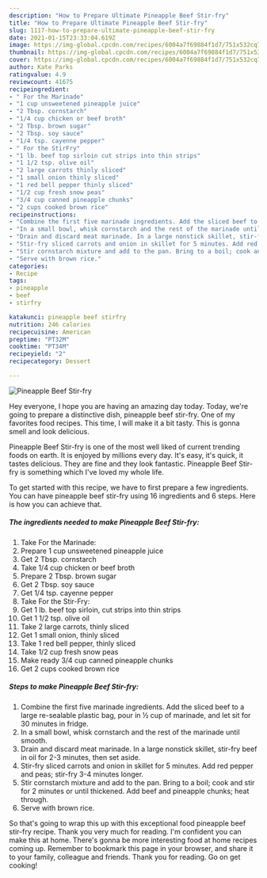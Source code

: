 ```yaml
---
description: "How to Prepare Ultimate Pineapple Beef Stir-fry"
title: "How to Prepare Ultimate Pineapple Beef Stir-fry"
slug: 1117-how-to-prepare-ultimate-pineapple-beef-stir-fry
date: 2021-01-15T23:33:04.619Z
image: https://img-global.cpcdn.com/recipes/6004a7f69884f1d7/751x532cq70/pineapple-beef-stir-fry-recipe-main-photo.jpg
thumbnail: https://img-global.cpcdn.com/recipes/6004a7f69884f1d7/751x532cq70/pineapple-beef-stir-fry-recipe-main-photo.jpg
cover: https://img-global.cpcdn.com/recipes/6004a7f69884f1d7/751x532cq70/pineapple-beef-stir-fry-recipe-main-photo.jpg
author: Kate Parks
ratingvalue: 4.9
reviewcount: 41675
recipeingredient:
- " For the Marinade"
- "1 cup unsweetened pineapple juice"
- "2 Tbsp. cornstarch"
- "1/4 cup chicken or beef broth"
- "2 Tbsp. brown sugar"
- "2 Tbsp. soy sauce"
- "1/4 tsp. cayenne pepper"
- " For the StirFry"
- "1 lb. beef top sirloin cut strips into thin strips"
- "1 1/2 tsp. olive oil"
- "2 large carrots thinly sliced"
- "1 small onion thinly sliced"
- "1 red bell pepper thinly sliced"
- "1/2 cup fresh snow peas"
- "3/4 cup canned pineapple chunks"
- "2 cups cooked brown rice"
recipeinstructions:
- "Combine the first five marinade ingredients. Add the sliced beef to a large re-sealable plastic bag, pour in ½ cup of marinade, and let sit for 30 minutes in fridge."
- "In a small bowl, whisk cornstarch and the rest of the marinade until smooth."
- "Drain and discard meat marinade. In a large nonstick skillet, stir-fry beef in oil for 2-3 minutes, then set aside."
- "Stir-fry sliced carrots and onion in skillet for 5 minutes. Add red pepper and peas; stir-fry 3-4 minutes longer."
- "Stir cornstarch mixture and add to the pan. Bring to a boil; cook and stir for 2 minutes or until thickened. Add beef and pineapple chunks; heat through."
- "Serve with brown rice."
categories:
- Recipe
tags:
- pineapple
- beef
- stirfry

katakunci: pineapple beef stirfry 
nutrition: 246 calories
recipecuisine: American
preptime: "PT32M"
cooktime: "PT34M"
recipeyield: "2"
recipecategory: Dessert

---
```



![Pineapple Beef Stir-fry](https://img-global.cpcdn.com/recipes/6004a7f69884f1d7/751x532cq70/pineapple-beef-stir-fry-recipe-main-photo.jpg)

Hey everyone, I hope you are having an amazing day today. Today, we're going to prepare a distinctive dish, pineapple beef stir-fry. One of my favorites food recipes. This time, I will make it a bit tasty. This is gonna smell and look delicious.

Pineapple Beef Stir-fry is one of the most well liked of current trending foods on earth. It is enjoyed by millions every day. It's easy, it's quick, it tastes delicious. They are fine and they look fantastic. Pineapple Beef Stir-fry is something which I've loved my whole life.




To get started with this recipe, we have to first prepare a few ingredients. You can have pineapple beef stir-fry using 16 ingredients and 6 steps. Here is how you can achieve that.

<!--inarticleads1-->

##### The ingredients needed to make Pineapple Beef Stir-fry:

1. Take  For the Marinade:
1. Prepare 1 cup unsweetened pineapple juice
1. Get 2 Tbsp. cornstarch
1. Take 1/4 cup chicken or beef broth
1. Prepare 2 Tbsp. brown sugar
1. Get 2 Tbsp. soy sauce
1. Get 1/4 tsp. cayenne pepper
1. Take  For the Stir-Fry:
1. Get 1 lb. beef top sirloin, cut strips into thin strips
1. Get 1 1/2 tsp. olive oil
1. Take 2 large carrots, thinly sliced
1. Get 1 small onion, thinly sliced
1. Take 1 red bell pepper, thinly sliced
1. Take 1/2 cup fresh snow peas
1. Make ready 3/4 cup canned pineapple chunks
1. Get 2 cups cooked brown rice




<!--inarticleads2-->

##### Steps to make Pineapple Beef Stir-fry:

1. Combine the first five marinade ingredients. Add the sliced beef to a large re-sealable plastic bag, pour in ½ cup of marinade, and let sit for 30 minutes in fridge.
1. In a small bowl, whisk cornstarch and the rest of the marinade until smooth.
1. Drain and discard meat marinade. In a large nonstick skillet, stir-fry beef in oil for 2-3 minutes, then set aside.
1. Stir-fry sliced carrots and onion in skillet for 5 minutes. Add red pepper and peas; stir-fry 3-4 minutes longer.
1. Stir cornstarch mixture and add to the pan. Bring to a boil; cook and stir for 2 minutes or until thickened. Add beef and pineapple chunks; heat through.
1. Serve with brown rice.




So that's going to wrap this up with this exceptional food pineapple beef stir-fry recipe. Thank you very much for reading. I'm confident you can make this at home. There's gonna be more interesting food at home recipes coming up. Remember to bookmark this page in your browser, and share it to your family, colleague and friends. Thank you for reading. Go on get cooking!
